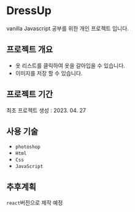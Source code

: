 # DressUp

vanilla Javascript 공부를 위한 개인 프로젝트 입니다.

## 프로젝트 개요

- 옷 리스트를 클릭하여 옷을 갈아입을 수 있습니다.
- 이미지를 저장 할 수 있습니다.

## 프로젝트 기간

최초 프로젝트 생성 : 2023. 04. 27

## 사용 기술

- `photoshop`
- `Html`
- `Css`
- `JavaScript`

## 추후계획

`react`버전으로 제작 예정
